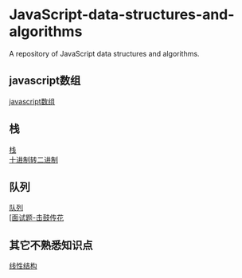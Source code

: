 # JavaScript-data-structures-and-algorithms

A repository of JavaScript data structures and algorithms.

## javascript数组

[javascript数组](javascript数组.md)<br />

## 栈

[栈](栈/栈.md)<br />
[十进制转二进制](栈/十进制转二进制.md)<br />

## 队列

[队列](队列/队列.md)<br />
[[面试题-击鼓传花](队列/面试题-击鼓传花.md)<br />

## 其它不熟悉知识点

[线性结构](相关不熟悉知识点/线性结构.md)<br />
